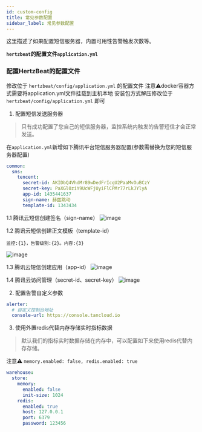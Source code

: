 ```yaml
---
id: custom-config  
title: 常见参数配置           
sidebar_label: 常见参数配置
---
```


这里描述了如果配置短信服务器，内置可用性告警触发次数等。

**`hertzbeat`的配置文件`application.yml`**

### 配置HertzBeat的配置文件

修改位于 `hertzbeat/config/application.yml` 的配置文件
注意⚠️docker容器方式需要将application.yml文件挂载到主机本地
安装包方式解压修改位于 `hertzbeat/config/application.yml` 即可

1. 配置短信发送服务器

> 只有成功配置了您自己的短信服务器，监控系统内触发的告警短信才会正常发送。

在`application.yml`新增如下腾讯平台短信服务器配置(参数需替换为您的短信服务器配置)

```yaml
common:
  sms:
    tencent:
      secret-id: AKIDbQ4VhdMr89wDedFrIcgU2PaaMvOuBCzY
      secret-key: PaXGl0ziY9UcWFjUyiFlCPMr77rLkJYlyA
      app-id: 1435441637
      sign-name: 赫兹跳动
      template-id: 1343434
```

1.1 腾讯云短信创建签名（sign-name）
![image](https://github.com/apache/hertzbeat/assets/40455946/3a4c287d-b23d-4398-8562-4894296af485)

1.2 腾讯云短信创建正文模板（template-id）

```
监控:{1}，告警级别:{2}。内容:{3}
```

![image](https://github.com/apache/hertzbeat/assets/40455946/face71a6-46d5-452c-bed3-59d2a975afeb)

1.3 腾讯云短信创建应用（app-id）
![image](https://github.com/apache/hertzbeat/assets/40455946/2732d710-37fa-4455-af64-48bba273c2f8)

1.4 腾讯云访问管理（secret-id、secret-key）
![image](https://github.com/apache/hertzbeat/assets/40455946/36f056f0-94e7-43db-8f07-82893c98024e)

2. 配置告警自定义参数

```yaml
alerter:
  # 自定义控制台地址
  console-url: https://console.tancloud.io
```

3. 使用外置redis代替内存存储实时指标数据

> 默认我们的指标实时数据存储在内存中，可以配置如下来使用redis代替内存存储。

注意⚠️ `memory.enabled: false, redis.enabled: true`

```yaml
warehouse:
  store:
    memory:
      enabled: false
      init-size: 1024
    redis:
      enabled: true
      host: 127.0.0.1
      port: 6379
      password: 123456
```
